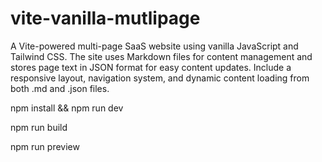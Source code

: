 # vite-vanilla-mutlipage

A Vite-powered multi-page SaaS website using vanilla JavaScript and Tailwind CSS. The site uses Markdown files for content management and stores page text in JSON format for easy content updates. Include a responsive layout, navigation system, and dynamic content loading from both .md and .json files.


npm install && npm run dev

npm run build

npm run preview